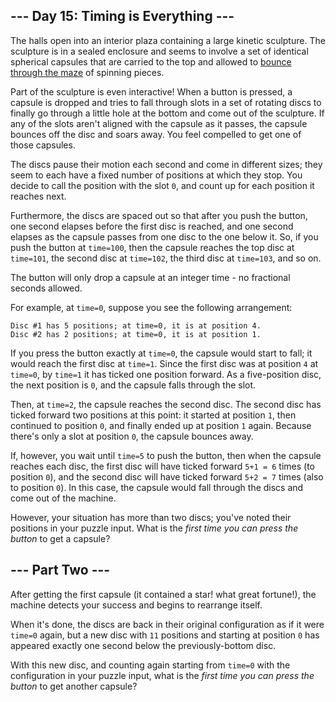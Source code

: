 ﻿

## --- Day 15: Timing is Everything ---

The halls open into an interior plaza containing a large kinetic sculpture. The sculpture is in a sealed enclosure and seems to involve a set of identical spherical capsules that are carried to the top and allowed to  [bounce through the maze](https://youtu.be/IxDoO9oODOk?t=177)  of spinning pieces.

Part of the sculpture is even interactive! When a button is pressed, a capsule is dropped and tries to fall through slots in a set of rotating discs to finally go through a little hole at the bottom and come out of the sculpture. If any of the slots aren't aligned with the capsule as it passes, the capsule bounces off the disc and soars away. You feel compelled to  get one of those capsules.

The discs pause their motion each second and come in different sizes; they seem to each have a fixed number of positions at which they stop. You decide to call the position with the slot  `0`, and count up for each position it reaches next.

Furthermore, the discs are spaced out so that after you push the button, one second elapses before the first disc is reached, and one second elapses as the capsule passes from one disc to the one below it. So, if you push the button at  `time=100`, then the capsule reaches the top disc at  `time=101`, the second disc at  `time=102`, the third disc at  `time=103`, and so on.

The button will only drop a capsule at an integer time - no fractional seconds allowed.

For example, at  `time=0`, suppose you see the following arrangement:

```
Disc #1 has 5 positions; at time=0, it is at position 4.
Disc #2 has 2 positions; at time=0, it is at position 1.

```

If you press the button exactly at  `time=0`, the capsule would start to fall; it would reach the first disc at  `time=1`. Since the first disc was at position  `4`  at  `time=0`, by  `time=1`  it has ticked one position forward. As a five-position disc, the next position is  `0`, and the capsule falls through the slot.

Then, at  `time=2`, the capsule reaches the second disc. The second disc has ticked forward two positions at this point: it started at position  `1`, then continued to position  `0`, and finally ended up at position  `1`  again. Because there's only a slot at position  `0`, the capsule bounces away.

If, however, you wait until  `time=5`  to push the button, then when the capsule reaches each disc, the first disc will have ticked forward  `5+1 = 6`  times (to position  `0`), and the second disc will have ticked forward  `5+2 = 7`  times (also to position  `0`). In this case, the capsule would fall through the discs and come out of the machine.

However, your situation has more than two discs; you've noted their positions in your puzzle input. What is the  _first time you can press the button_  to get a capsule?

## --- Part Two ---

After getting the first capsule (it contained a star! what great fortune!), the machine detects your success and begins to rearrange itself.

When it's done, the discs are back in their original configuration as if it were  `time=0`  again, but a new disc with  `11`  positions and starting at position  `0`  has appeared exactly one second below the previously-bottom disc.

With this new disc, and counting again starting from  `time=0`  with the configuration in your puzzle input, what is the  _first time you can press the button_  to get another capsule?